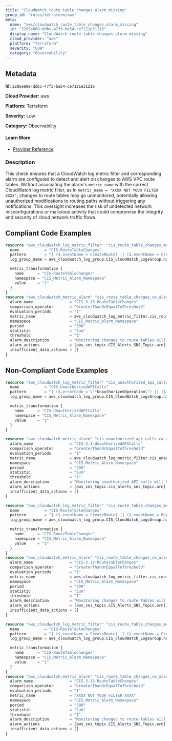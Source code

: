 ```yaml
---
title: "CloudWatch route table changes alarm missing"
group_id: "rules/terraform/aws"
meta:
  name: "aws/cloudwatch_route_table_changes_alarm_missing"
  id: "2285e608-ddbc-47f3-ba54-ce7121e31216"
  display_name: "CloudWatch route table changes alarm missing"
  cloud_provider: "aws"
  platform: "Terraform"
  severity: "LOW"
  category: "Observability"
---
```

## Metadata

**Id:** `2285e608-ddbc-47f3-ba54-ce7121e31216`

**Cloud Provider:** aws

**Platform:** Terraform

**Severity:** Low

**Category:** Observability

#### Learn More

 - [Provider Reference](https://registry.terraform.io/providers/hashicorp/aws/latest/docs/resources/cloudwatch_log_metric_filter#pattern)

### Description

 This check ensures that a CloudWatch log metric filter and corresponding alarm are configured to detect and alert on changes to AWS VPC route tables. Without associating the alarm's `metric_name` with the correct CloudWatch log metric filter, as in `metric_name = "XXXX NOT YOUR FILTER XXXX"`, changes to route tables may go unmonitored, potentially allowing unauthorized modifications to routing paths without triggering any notifications. This oversight increases the risk of undetected network misconfigurations or malicious activity that could compromise the integrity and security of cloud network traffic flows.


## Compliant Code Examples
```terraform
resource "aws_cloudwatch_log_metric_filter" "cis_route_table_changes_metric_filter" {
  name           = "CIS-RouteTableChanges"
  pattern        = "{ ($.eventName = CreateRoute) || ($.eventName = CreateRouteTable) || ($.eventName = ReplaceRoute) || ($.eventName = ReplaceRouteTableAssociation) || ($.eventName = DeleteRouteTable) || ($.eventName = DeleteRoute) || ($.eventName = DisassociateRouteTable) }"
  log_group_name = aws_cloudwatch_log_group.CIS_CloudWatch_LogsGroup.name

  metric_transformation {
    name      = "CIS-RouteTableChanges"
    namespace = "CIS_Metric_Alarm_Namespace"
    value     = "1"
  }
}
resource "aws_cloudwatch_metric_alarm" "cis_route_table_changes_cw_alarm" {
  alarm_name                = "CIS-3.13-RouteTableChanges"
  comparison_operator       = "GreaterThanOrEqualToThreshold"
  evaluation_periods        = "1"
  metric_name               = aws_cloudwatch_log_metric_filter.cis_route_table_changes_metric_filter.id
  namespace                 = "CIS_Metric_Alarm_Namespace"
  period                    = "300"
  statistic                 = "Sum"
  threshold                 = "1"
  alarm_description         = "Monitoring changes to route tables will help ensure that all VPC traffic flows through an expected path."
  alarm_actions             = [aws_sns_topic.CIS_Alerts_SNS_Topic.arn]
  insufficient_data_actions = []
}

```
## Non-Compliant Code Examples
```terraform
resource "aws_cloudwatch_log_metric_filter" "cis_unauthorized_api_calls_metric_filter" {
  name           = "CIS-UnauthorizedAPICalls"
  pattern        = "{ ($.errorCode = \"*UnauthorizedOperation\") || ($.errorCode = \"AccessDenied*\") }"
  log_group_name = aws_cloudwatch_log_group.CIS_CloudWatch_LogsGroup.name

  metric_transformation {
    name      = "CIS-UnauthorizedAPICalls"
    namespace = "CIS_Metric_Alarm_Namespace"
    value     = "1"
  }
}

resource "aws_cloudwatch_metric_alarm" "cis_unauthorized_api_calls_cw_alarm" {
  alarm_name                = "CIS-3.1-UnauthorizedAPICalls"
  comparison_operator       = "GreaterThanOrEqualToThreshold"
  evaluation_periods        = "1"
  metric_name               = aws_cloudwatch_log_metric_filter.cis_unauthorized_api_calls_metric_filter.id
  namespace                 = "CIS_Metric_Alarm_Namespace"
  period                    = "300"
  statistic                 = "Sum"
  threshold                 = "1"
  alarm_description         = "Monitoring unauthorized API calls will help reveal application errors and may reduce time to detect malicious activity."
  alarm_actions             = [aws_sns_topic.cis_alerts_sns_topic.arn]
  insufficient_data_actions = []
}

```

```terraform
resource "aws_cloudwatch_log_metric_filter" "cis_route_table_changes_metric_filter" {
  name           = "CIS-RouteTableChanges"
  pattern        = "{ ($.eventName = CreateRoute) || ($.eventName = ReplaceRouteTableAssociation) || ($.eventName = DeleteRouteTable) || ($.eventName = DeleteRoute) || ($.eventName = DisassociateRouteTable) }"
  log_group_name = aws_cloudwatch_log_group.CIS_CloudWatch_LogsGroup.name

  metric_transformation {
    name      = "CIS-RouteTableChanges"
    namespace = "CIS_Metric_Alarm_Namespace"
    value     = "1"
  }
}
resource "aws_cloudwatch_metric_alarm" "cis_route_table_changes_cw_alarm" {
  alarm_name                = "CIS-3.13-RouteTableChanges"
  comparison_operator       = "GreaterThanOrEqualToThreshold"
  evaluation_periods        = "1"
  metric_name               = aws_cloudwatch_log_metric_filter.cis_route_table_changes_metric_filter.id
  namespace                 = "CIS_Metric_Alarm_Namespace"
  period                    = "300"
  statistic                 = "Sum"
  threshold                 = "1"
  alarm_description         = "Monitoring changes to route tables will help ensure that all VPC traffic flows through an expected path."
  alarm_actions             = [aws_sns_topic.CIS_Alerts_SNS_Topic.arn]
  insufficient_data_actions = []
}

```

```terraform
resource "aws_cloudwatch_log_metric_filter" "cis_route_table_changes_metric_filter" {
  name           = "CIS-RouteTableChanges"
  pattern        = "{ ($.eventName = CreateRoute) || ($.eventName = CreateRouteTable) || ($.eventName = ReplaceRoute) || ($.eventName = ReplaceRouteTableAssociation) || ($.eventName = DeleteRouteTable) || ($.eventName = DeleteRoute) || ($.eventName = DisassociateRouteTable) }"
  log_group_name = aws_cloudwatch_log_group.CIS_CloudWatch_LogsGroup.name

  metric_transformation {
    name      = "CIS-RouteTableChanges"
    namespace = "CIS_Metric_Alarm_Namespace"
    value     = "1"
  }
}
resource "aws_cloudwatch_metric_alarm" "cis_route_table_changes_cw_alarm" {
  alarm_name                = "CIS-3.13-RouteTableChanges"
  comparison_operator       = "GreaterThanOrEqualToThreshold"
  evaluation_periods        = "1"
  metric_name               = "XXXX NOT YOUR FILTER XXXX"
  namespace                 = "CIS_Metric_Alarm_Namespace"
  period                    = "300"
  statistic                 = "Sum"
  threshold                 = "1"
  alarm_description         = "Monitoring changes to route tables will help ensure that all VPC traffic flows through an expected path."
  alarm_actions             = [aws_sns_topic.CIS_Alerts_SNS_Topic.arn]
  insufficient_data_actions = []
}

```